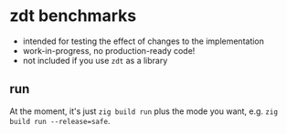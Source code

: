 # zdt benchmarks

- intended for testing the effect of changes to the implementation
- work-in-progress, no production-ready code!
- not included if you use `zdt` as a library

## run

At the moment, it's just `zig build run` plus the mode you want, e.g. `zig build run --release=safe`.
